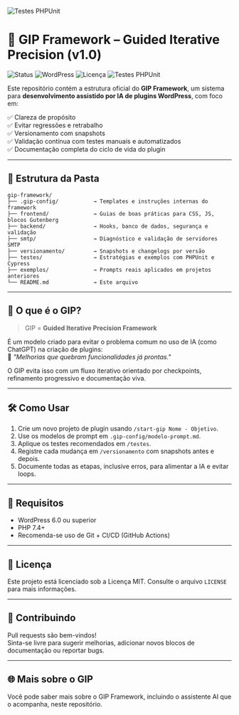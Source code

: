 ![Testes PHPUnit](https://github.com/thales-da-vinci/gip-framework/actions/workflows/phpunit.yml/badge.svg)

# 🚀 GIP Framework – Guided Iterative Precision (v1.0)

![Status](https://img.shields.io/badge/status-ativo-green?style=flat-square)
![WordPress](https://img.shields.io/badge/WordPress-6.7%2B-blue?style=flat-square)
![Licença](https://img.shields.io/badge/licença-MIT-lightgrey?style=flat-square)
![Testes PHPUnit](https://github.com/thales-da-vinci/gip-framework/actions/workflows/phpunit.yml/badge.svg)


Este repositório contém a estrutura oficial do **GIP Framework**, um sistema para **desenvolvimento assistido por IA de plugins WordPress**, com foco em:

✅ Clareza de propósito  
✅ Evitar regressões e retrabalho  
✅ Versionamento com snapshots  
✅ Validação contínua com testes manuais e automatizados  
✅ Documentação completa do ciclo de vida do plugin  

---

## 📁 Estrutura da Pasta

```
gip-framework/
├── .gip-config/           → Templates e instruções internas do framework
├── frontend/              → Guias de boas práticas para CSS, JS, blocos Gutenberg
├── backend/               → Hooks, banco de dados, segurança e validação
├── smtp/                  → Diagnóstico e validação de servidores SMTP
├── versionamento/         → Snapshots e changelogs por versão
├── testes/                → Estratégias e exemplos com PHPUnit e Cypress
├── exemplos/              → Prompts reais aplicados em projetos anteriores
└── README.md              → Este arquivo
```

---

## 🧠 O que é o GIP?

> GIP = **Guided Iterative Precision Framework**

É um modelo criado para evitar o problema comum no uso de IA (como ChatGPT) na criação de plugins:  
📛 *"Melhorias que quebram funcionalidades já prontas."*

O GIP evita isso com um fluxo iterativo orientado por checkpoints, refinamento progressivo e documentação viva.

---

## 🛠️ Como Usar

1. Crie um novo projeto de plugin usando `/start-gip Nome - Objetivo`.
2. Use os modelos de prompt em `.gip-config/modelo-prompt.md`.
3. Aplique os testes recomendados em `/testes`.
4. Registre cada mudança em `/versionamento` com snapshots antes e depois.
5. Documente todas as etapas, inclusive erros, para alimentar a IA e evitar loops.

---

## 📌 Requisitos

- WordPress 6.0 ou superior
- PHP 7.4+
- Recomenda-se uso de Git + CI/CD (GitHub Actions)

---

## 🔖 Licença

Este projeto está licenciado sob a Licença MIT. Consulte o arquivo `LICENSE` para mais informações.

---

## 🤝 Contribuindo

Pull requests são bem-vindos!  
Sinta-se livre para sugerir melhorias, adicionar novos blocos de documentação ou reportar bugs.

---

## 🌐 Mais sobre o GIP

Você pode saber mais sobre o GIP Framework, incluindo o assistente AI que o acompanha, neste repositório.
